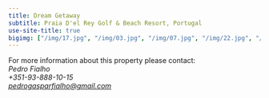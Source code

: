 ```yaml
---
title: Dream Getaway
subtitle: Praia D'el Rey Golf & Beach Resort, Portugal
use-site-title: true
bigimg: ["/img/17.jpg", "/img/03.jpg", "/img/07.jpg", "/img/22.jpg", "/img/24.jpg"]
---
```


For more information about this property please contact:  
*Pedro Fialho*  
*+351-93-888-10-15*  
*pedrogasparfialho@gmail.com*  

